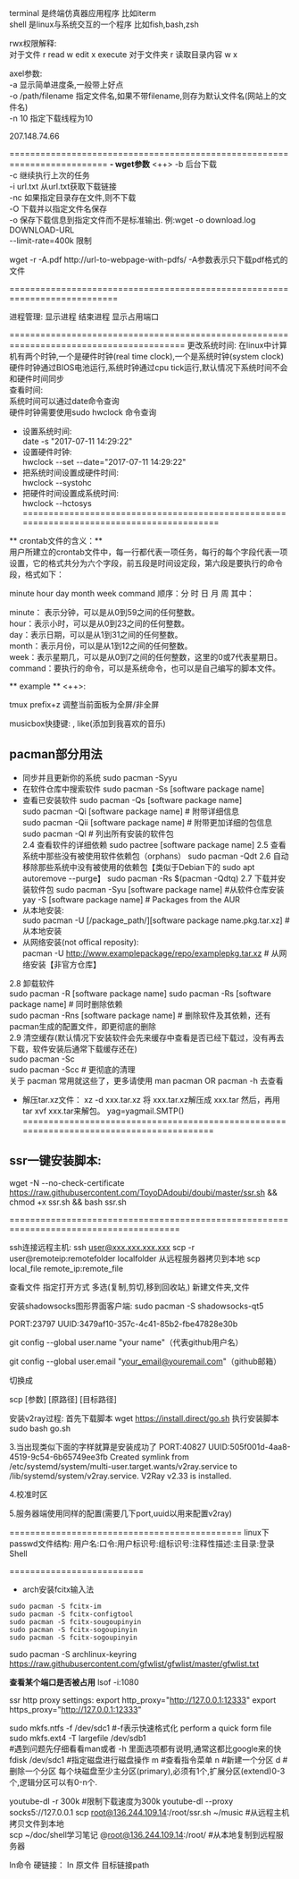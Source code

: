 terminal 是终端仿真器应用程序 比如iterm  
shell 是linux与系统交互的一个程序  比如fish,bash,zsh  

rwx权限解释:  
对于文件   				r read			w edit 				x  execute
对于文件夹 				r 读取目录内容 		w  				x


axel参数:  
-a 	显示简单进度条,一般带上好点  
-o /path/filename		指定文件名,如果不带filename,则存为默认文件名(网站上的文件名)  
-n 10								指定下载线程为10  
  
  
207.148.74.66  

=========================================================================
**- wget参数** <++> 
-b					后台下载  
-c 				继续执行上次的任务  
-i url.txt	从url.txt获取下载链接  
-nc	如果指定目录存在文件,则不下载  
-O 	下载并以指定文件名保存  
-o      保存下载信息到指定文件而不是标准输出.				例:wget -o download.log DOWNLOAD-URL  
--limit-rate=400k	限制  


wget -r -A.pdf http://url-to-webpage-with-pdfs/	  -A参数表示只下载pdf格式的文件  


===========================================================================  




进程管理:
显示进程
结束进程
显示占用端口


========================================================================================
更改系统时间:
在linux中计算机有两个时钟,一个是硬件时钟(real time clock),一个是系统时钟(system clock)  
硬件时钟通过BIOS电池运行,系统时钟通过cpu tick运行,默认情况下系统时间不会和硬件时间同步  
查看时间:  
系统时间可以通过date命令查询  
硬件时钟需要使用sudo hwclock 命令查询  
- 设置系统时间:  
date -s "2017-07-11 14:29:22"  
- 设置硬件时钟:  
hwclock --set --date="2017-07-11 14:29:22"  
- 把系统时间设置成硬件时间:  
hwclock --systohc  
- 把硬件时间设置成系统时间:  
hwclock --hctosys  
=========================================================================================


** crontab文件的含义：**  
用户所建立的crontab文件中，每一行都代表一项任务，每行的每个字段代表一项设置，它的格式共分为六个字段，前五段是时间设定段，第六段是要执行的命令段，格式如下：

minute   hour   day   month   week   command     顺序：分 时 日 月 周
其中：

minute： 表示分钟，可以是从0到59之间的任何整数。  
hour：表示小时，可以是从0到23之间的任何整数。  
day：表示日期，可以是从1到31之间的任何整数。  
month：表示月份，可以是从1到12之间的任何整数。  
week：表示星期几，可以是从0到7之间的任何整数，这里的0或7代表星期日。  
command：要执行的命令，可以是系统命令，也可以是自己编写的脚本文件。  

** example ** <++>:



tmux prefix+z				调整当前面板为全屏/非全屏

musicbox快捷键:
,										like(添加到我喜欢的音乐)


## pacman部分用法
- 同步并且更新你的系统
  sudo pacman -Syyu
- 在软件仓库中搜索软件
  sudo pacman -Ss [software package name]
- 查看已安装软件
sudo pacman -Qs [software package name]  
sudo pacman -Qi [software package name] # 附带详细信息  
sudo pacman -Qii [software package name] # 附带更加详细的包信息  
sudo pacman -Ql # 列出所有安装的软件包  
2.4 查看软件的详细依赖
sudo pactree [software package name]
2.5 查看系统中那些没有被使用软件依赖包（orphans）
sudo pacman -Qdt
2.6 自动移除那些系统中没有被使用的依赖包【类似于Debian下的 sudo apt autoremove --purge】
sudo pacman -Rs $(pacman -Qdtq)
2.7 下载并安装软件包
sudo pacman -Syu [software package name] #从软件仓库安装
yay -S [software package name]  # Packages from the AUR
- 从本地安装:  
sudo pacman -U [/package_path/][software package name.pkg.tar.xz] # 从本地安装
- 从网络安装(not offical reposity):  
pacman -U http://www.examplepackage/repo/examplepkg.tar.xz # 从网络安装【非官方仓库】

2.8 卸载软件  
sudo pacman -R [software package name] 
sudo pacman -Rs [software package name] # 同时删除依赖  
sudo pacman -Rns [software package name] # 删除软件及其依赖，还有pacman生成的配置文件，即更彻底的删除  
2.9 清空缓存(默认情况下安装软件会先来缓存中查看是否已经下载过，没有再去下载，软件安装后通常下载缓存还在)  
sudo pacman -Sc  
sudo pacman -Scc # 更彻底的清理  
关于 pacman 常用就这些了，更多请使用 man pacman OR pacman -h 去查看
- 解压tar.xz文件：
 xz -d xxx.tar.xz 将 xxx.tar.xz解压成 xxx.tar 然后，再用 tar xvf xxx.tar来解包。
yag=yagmail.SMTP()
========================================================================================
## ssr一键安装脚本:
wget -N --no-check-certificate https://raw.githubusercontent.com/ToyoDAdoubi/doubi/master/ssr.sh && chmod +x ssr.sh && bash ssr.sh

=======================================================================================

ssh连接远程主机:
ssh user@xxx.xxx.xxx.xxx
scp -r user@remoteip:remotefolder localfolder		从远程服务器拷贝到本地
scp local_file remote_ip:remote_file


查看文件 
指定打开方式
多选(复制,剪切,移到回收站,)
新建文件夹,文件



安装shadowsocks图形界面客户端:
sudo pacman -S shadowsocks-qt5


PORT:23797
UUID:3479af10-357c-4c41-85b2-fbe47828e30b


git config --global user.name "your name"（代表github用户名）

git config --global user.email "your_email@youremail.com"（github邮箱）

切换成

scp [参数] [原路径] [目标路径]

安装v2ray过程:
首先下载脚本
wget https://install.direct/go.sh
执行安装脚本
sudo bash go.sh

3.当出现类似下面的字样就算是安装成功了
PORT:40827
UUID:505f001d-4aa8-4519-9c54-6b65749ee3fb
Created symlink from /etc/systemd/system/multi-user.target.wants/v2ray.service to /lib/systemd/system/v2ray.service.
V2Ray v2.33 is installed.

4.校准时区


5.服务器端使用同样的配置(需要几下port,uuid以用来配置v2ray)



=============================================
linux下passwd文件结构:
用户名:口令:用户标识号:组标识号:注释性描述:主目录:登录Shell

==========================
- arch安装fcitx输入法
```
sudo pacman -S fcitx-im
sudo pacman -S fcitx-configtool
sudo pacman -S fcitx-sougoupinyin
sudo pacman -S fcitx-sogoupinyin
sudo pacman -S fcitx-sogoupinyin
```

sudo pacman -S archlinux-keyring					
https://raw.githubusercontent.com/gfwlist/gfwlist/master/gfwlist.txt

**查看某个端口是否被占用**
lsof -i:1080

ssr http proxy settings:
export http_proxy="http://127.0.0.1:12333"
export https_proxy="http://127.0.0.1:12333"

sudo mkfs.ntfs -f /dev/sdc1		#-f表示快速格式化 perform a quick form file
sudo mkfs.ext4 -T largefile /dev/sdb1		
#遇到问题先仔细看看man或者 -h 里面选项都有说明,通常这都比google来的快
fdisk  /dev/sdc1 			#指定磁盘进行磁盘操作
m 											#查看指令菜单
n 											#新建一个分区
d 											#删除一个分区
每个块磁盘至少主分区(primary),必须有1个,扩展分区(extend)0-3个,逻辑分区可以有0-n个.

youtube-dl -r 300k				#限制下载速度为300k
youtube-dl --proxy socks5://127.0.0.1 
scp root@136.244.109.14:/root/ssr.sh ~/music 			#从远程主机拷贝文件到本地  
scp ~/doc/shell学习笔记 @root@136.244.109.14:/root/     #从本地复制到远程服务器  

ln命令
硬链接：
ln 原文件 目标链接path

